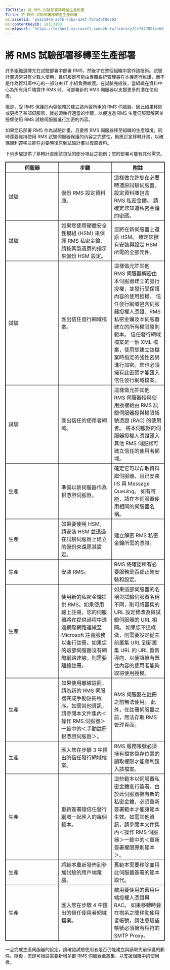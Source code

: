 ```yaml
---
TOCTitle: 將 RMS 試驗部署移轉至生產部署
Title: 將 RMS 試驗部署移轉至生產部署
ms:assetid: 'ea151946-22fb-4cba-a3ef-fd7a4bf0d292'
ms:contentKeyID: 18113163
ms:mtpsurl: 'https://technet.microsoft.com/zh-tw/library/Cc747789(v=WS.10)'
---
```


將 RMS 試驗部署移轉至生產部署
=============================

許多組織選擇先在試驗部署中部署 RMS，然後才在整個組織中實作該技術。試驗計畫通常只有少數人使用，且伺服器可能由專職系統管理員在本機進行維護，而不是作為資料庫中心的一部分由 IT 小組負責維護。在試驗完成後，當組織在資料中心為所有用戶端實作 RMS 時，可部署新的 RMS 伺服器以支援更多的潛在使用者。

但是，受 RMS 保護的內容依賴於建立該內容所用的 RMS 伺服器，因此如果移除或更換了某部伺服器，就必須執行適當的步驟，以便透過 RMS 生產伺服器解密並授權使用 RMS 試驗伺服器進行加密的內容。

如果您已部署 RMS 作為試驗計畫，且要將 RMS 伺服器移至組織的生產環境，同時還要維持使用 RMS 試驗伺服器保護的內容之完整性，則應訂定移轉計畫，以確保順利遷移並能在必要時復原到試驗計畫以復原資料。

下列步驟提供了移轉計畫應該包括的部分項目之範例；您的部署可能有其他需求。

<p></p> 
<table style="border:1px solid black;">
<colgroup>
<col width="33%" />
<col width="33%" />
<col width="33%" />
</colgroup>
<thead>
<tr class="header">
<th style="border:1px solid black;" >伺服器</th>
<th style="border:1px solid black;" >步驟</th>
<th style="border:1px solid black;" >附註</th>
</tr>
</thead>
<tbody>
<tr class="odd">
<td style="border:1px solid black;">試驗</td>
<td style="border:1px solid black;">備份 RMS 設定資料庫。</td>
<td style="border:1px solid black;">這樣做允許您在必要時還原試驗伺服器。
設定資料庫包含 RMS 私密金鑰。
請確定您知道私密金鑰的密碼。</td>
</tr>
<tr class="even">
<td style="border:1px solid black;">試驗</td>
<td style="border:1px solid black;">如果您使用硬體安全性模組 (HSM) 來保護 RMS 私密金鑰，請按其製造商的指示來備份 HSM 設定。</td>
<td style="border:1px solid black;">您將在新伺服器上還原 HSM。
確定您擁有安裝與設定 HSM 所需的全部元件。</td>
</tr>
<tr class="odd">
<td style="border:1px solid black;">試驗</td>
<td style="border:1px solid black;">匯出信任發行網域檔案。</td>
<td style="border:1px solid black;">這樣做允許其他 RMS 伺服器解密由本伺服器建立的發行授權，並發行受保護內容的使用授權。
信任發行網域包含伺服器授權人憑證、RMS 私密金鑰及本伺服器建立的所有權限原則範本。
信任發行網域檔案是一個 XML 檔案，使用您建立該檔案時指定的強性密碼進行加密。您也必須擁有此密碼才能匯入信任發行網域檔案。</td>
</tr>
<tr class="even">
<td style="border:1px solid black;">試驗</td>
<td style="border:1px solid black;">匯出信任的使用者網域。</td>
<td style="border:1px solid black;">這樣做允許其他 RMS 伺服器授與使用授權給由 RMS 試驗伺服器授與權限帳號憑證 (RAC) 的使用者。
將本伺服器的伺服器授權人憑證匯入其他 RMS 伺服器可建立信任的使用者網域。</td>
</tr>
<tr class="odd">
<td style="border:1px solid black;">生產</td>
<td style="border:1px solid black;">準備以新伺服器作為根憑證伺服器。</td>
<td style="border:1px solid black;">確定它可以存取資料庫伺服器，且已安裝 IIS 與 Message Queuing。
如有可能，請在本伺服器使用相同的伺服器名稱。</td>
</tr>
<tr class="even">
<td style="border:1px solid black;">生產</td>
<td style="border:1px solid black;">如果要使用 HSM，請安裝 HSM 並透過在試驗伺服器上建立的備份來還原其設定。</td>
<td style="border:1px solid black;">建立解密 RMS 私密金鑰所需的憑證。</td>
</tr>
<tr class="odd">
<td style="border:1px solid black;">生產</td>
<td style="border:1px solid black;">安裝 RMS。</td>
<td style="border:1px solid black;">RMS 將確認所有必要服務是否都正確安裝和設定。</td>
</tr>
<tr class="even">
<td style="border:1px solid black;">生產</td>
<td style="border:1px solid black;">使用新的私密金鑰提供 RMS。如果使用線上註冊，您的伺服器將在提供過程中透過網際網路連線至 Microsoft 註冊服務以進行註冊。如果您的這部伺服器沒有網際網路連線，則需要離線註冊。</td>
<td style="border:1px solid black;">如果這部伺服器的名稱與試驗伺服器名稱不同，則可將叢集的 URL 設定修改為與試驗伺服器的 URL 相同。
如果您不這樣做，則需要設定從先前叢集 URL 到新叢集 URL 的 URL 重新導向，以便讓擁有既往內容的使用者能夠取得使用授權。</td>
</tr>
<tr class="odd">
<td style="border:1px solid black;">生產</td>
<td style="border:1px solid black;">如果使用離線註冊，請為新的 RMS 伺服器完成手動註冊程序。如需其他資訊，請參閱本文件集內＜操作 RMS 伺服器＞一節中的＜手動註冊根憑證伺服器＞。</td>
<td style="border:1px solid black;">RMS 伺服器在註冊之前無法使用。
此外，在註冊伺服器之前，無法存取 RMS 管理頁面。</td>
</tr>
<tr class="even">
<td style="border:1px solid black;">生產</td>
<td style="border:1px solid black;">匯入您在步驟 3 中匯出的信任發行網域檔案。</td>
<td style="border:1px solid black;">RMS 服務帳號必須擁有檔案儲存位置的讀取權限才能順利匯入該檔案。</td>
</tr>
<tr class="odd">
<td style="border:1px solid black;">生產</td>
<td style="border:1px solid black;">重新簽署隨信任發行網域一起匯入的每個範本。</td>
<td style="border:1px solid black;">這些範本以伺服器私密金鑰進行簽署。由於此伺服器擁有新的私密金鑰，必須重新簽署範本才能讓範本生效。如需其他資訊，請參閱本文件集內＜操作 RMS 伺服器＞一節中的＜重新簽署權限原則範本＞。</td>
</tr>
<tr class="even">
<td style="border:1px solid black;">生產</td>
<td style="border:1px solid black;">將範本重新發佈到參加試驗的用戶端電腦。</td>
<td style="border:1px solid black;">舊範本需要移除並用此伺服器簽署的範本取代。</td>
</tr>
<tr class="odd">
<td style="border:1px solid black;">生產</td>
<td style="border:1px solid black;">匯入您在步驟 4 中匯出的信任使用者網域檔案。</td>
<td style="border:1px solid black;">啟用要使用的舊用戶端授權人憑證與 RAC。
如果移轉時要在樹系之間移動使用者帳號，請注意這些帳號必須擁有相符的 SMTP Proxy。</td>
</tr>
</tbody>
</table>
 

一旦完成生產伺服器的設定，請確認試驗使用者是否仍能建立與讀取先前保護的郵件。隨後，您即可根據需要新增多部 RMS 伺服器至叢集，以支援組織中的使用者。